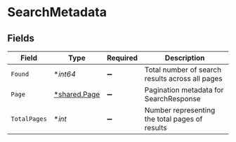 # SearchMetadata


## Fields

| Field                                           | Type                                            | Required                                        | Description                                     |
| ----------------------------------------------- | ----------------------------------------------- | ----------------------------------------------- | ----------------------------------------------- |
| `Found`                                         | **int64*                                        | :heavy_minus_sign:                              | Total number of search results across all pages |
| `Page`                                          | [*shared.Page](../../models/shared/page.md)     | :heavy_minus_sign:                              | Pagination metadata for SearchResponse          |
| `TotalPages`                                    | **int*                                          | :heavy_minus_sign:                              | Number representing the total pages of results  |